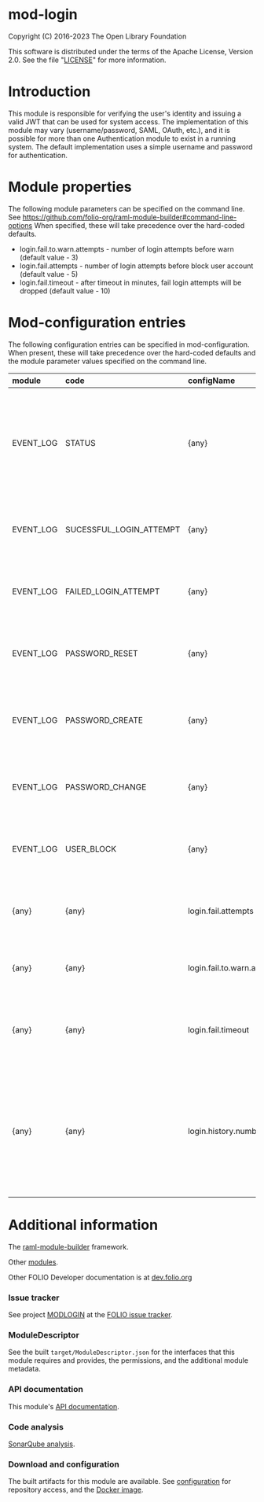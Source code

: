 # mod-login

Copyright (C) 2016-2023 The Open Library Foundation

This software is distributed under the terms of the Apache License,
Version 2.0. See the file "[LICENSE](LICENSE)" for more information.

# Introduction

This module is responsible for verifying the user's identity and
issuing a valid JWT that can be used for system access. The implementation of
this module may vary (username/password, SAML, OAuth, etc.), and it is possible
for more than one Authentication module to exist in a running system. The
default implementation uses a simple username and password for authentication.

# Module properties

The following module parameters can be specified on the command line.
See <https://github.com/folio-org/raml-module-builder#command-line-options>
When specified, these will take precedence over the hard-coded defaults.

* login.fail.to.warn.attempts - number of login attempts before warn (default value - 3)
* login.fail.attempts - number of login attempts before block user account (default value - 5)
* login.fail.timeout - after timeout in minutes, fail login attempts will be dropped (default value - 10)

# Mod-configuration entries

The following configuration entries can be specified in mod-configuration.
When present, these will take precedence over the hard-coded defaults and
the module parameter values specified on the command line.

| module    | code                    | configName                  | Description                                                                        |
|:----------|:------------------------|:----------------------------|:-----------------------------------------------------------------------------------|
| EVENT_LOG | STATUS                  | {any}                       | Enable/disable event logging.  If disabled, events will not be logged, nor will you be able to retreive previously logged entries (default: enabled=false) |
| EVENT_LOG | SUCESSFUL_LOGIN_ATTEMPT | {any}                       | If enabled, log successful login attempts to the event log (default: enabled=false) |
| EVENT_LOG | FAILED_LOGIN_ATTEMPT    | {any}                       | If enabled, log failed login attempts to the event log (default: enabled=false)     |
| EVENT_LOG | PASSWORD_RESET          | {any}                       | If enabled, log password reset events to the event log (default: enabled=false)     |
| EVENT_LOG | PASSWORD_CREATE         | {any}                       | If enabled, log password creation events to the event log (default: enabled=false)  |
| EVENT_LOG | PASSWORD_CHANGE         | {any}                       | If enabled, log password change events to the event log (default: enabled=false)    |
| EVENT_LOG | USER_BLOCK              | {any}                       | If enabled, log user blocked events to the event log (default: enabled=false)       |
| {any}     | {any}                   | login.fail.attempts         | Number of login attempts before block user account (default: value=5)               |
| {any}     | {any}                   | login.fail.to.warn.attempts | Number of login attempts before warn (default: value=3)                             |
| {any}     | {any}                   | login.fail.timeout          | After timeout in minutes, fail login attempts will be dropped (default: value=10)   |
| {any}     | {any}                   | login.history.number        | Number of previously used passwords which should factor into the "has this password been previously used" check (default: value=10) |
# Additional information

The [raml-module-builder](https://github.com/folio-org/raml-module-builder) framework.

Other [modules](https://dev.folio.org/source-code/#server-side).

Other FOLIO Developer documentation is at [dev.folio.org](https://dev.folio.org/)

### Issue tracker

See project [MODLOGIN](https://issues.folio.org/browse/MODLOGIN)
at the [FOLIO issue tracker](https://dev.folio.org/guidelines/issue-tracker).

### ModuleDescriptor

See the built `target/ModuleDescriptor.json` for the interfaces that this module
requires and provides, the permissions, and the additional module metadata.

### API documentation

This module's [API documentation](https://dev.folio.org/reference/api/#mod-login).

### Code analysis

[SonarQube analysis](https://sonarcloud.io/dashboard?id=org.folio%3Amod-login).

### Download and configuration

The built artifacts for this module are available.
See [configuration](https://dev.folio.org/download/artifacts) for repository access,
and the [Docker image](https://hub.docker.com/r/folioorg/mod-login/).

